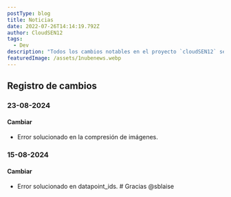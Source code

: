 ```yaml
---
postType: blog
title: Noticias
date: 2022-07-26T14:14:19.792Z
author: CloudSEN12
tags:
  - Dev
description: "Todos los cambios notables en el proyecto `cloudSEN12` se documentarán en este archivo. El formato está basado en Keep a Changelog - https://keepachangelog.com/en/1.0.0/, y este proyecto se adhiere a la Versionado Semántico - https://semver.org/spec/v2.0.0.html."
featuredImage: /assets/1nubenews.webp
---
```


## Registro de cambios

### 23-08-2024

#### Cambiar

- Error solucionado en la compresión de imágenes.

### 15-08-2024

#### Cambiar

- Error solucionado en datapoint_ids. # Gracias @sblaise